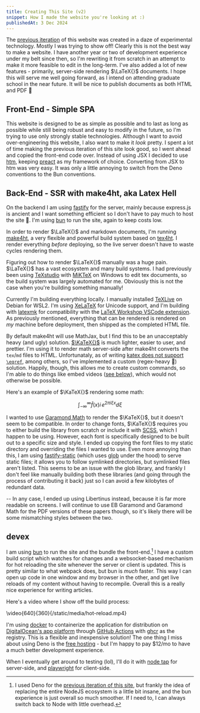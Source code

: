 ```yaml
---
title: Creating This Site (v2)
snippet: How I made the website you're looking at :)
publishedAt: 3 Dec 2024
---
```


The [previous iteration](https://github.com/ada-x64/cubething.dev) of this
website was created in a daze of experimental technology. Mostly I was trying to
show off! Clearly this is not the best way to make a website. I have another
year or two of development experience under my belt since then, so I'm rewriting
it from scratch in an attempt to make it more feasible to edit in the long-term.
I've also added a lot of new features - primarily, server-side rendering
$\LaTeX{}$ documents. I hope this will serve me well going forward, as I intend
on attending graduate school in the near future. It will be nice to publish
documents as both HTML and PDF 🙂

## Front-End - Simple SPA

This website is designed to be as simple as possible and to last as long as
possible while still being robust and easy to modify in the future, so I'm
trying to use only strongly stable technologies. Although I want to avoid
over-engineering this website, I also want to make it _look_ pretty. I spent a
lot of time making the previous iteration of this site look good, so I went
ahead and copied the front-end code over. Instead of using JSX I decided to use
[htm](https://github.com/developit/htm), keeping [preact](https://preactjs.com)
as my framework of choice. Converting from JSX to htm was very easy. It was only
a little annoying to switch from the Deno conventions to the Bun conventions.

## Back-End - SSR with make4ht, aka Latex Hell

On the backend I am using [fastify](https://fastify.dev) for the server, mainly
because express.js is ancient and I want something efficient so I don't have to
pay much to host the site 🙂. I'm using [bun](https://bun.sh) to run the site,
again to keep costs low.

In order to render $\LaTeX{}$ and markdown documents, I'm running
[make4ht](https://github.com/michal-h21/make4ht), a very flexible and powerful
build system based on [tex4ht](https://tug.org/tex4ht/). I render everything
_before_ deploying, so the live server doesn't have to waste cycles rendering
them.

Figuring out how to render $\LaTeX{}$ manually was a huge pain. $\LaTeX{}$ has a
vast ecosystem and many build systems. I had previously been using
[TeXstudio](https://www.texstudio.org) with [MiKTeX](https://miktex.org) on
Windows to edit tex documents, so the build system was largely automated for me.
Obviously this is not the case when you're building something manually!

Currently I'm building everything locally. I manually installed
[TeXLive](https://tug.org/texlive/) on Debian for WSL2. I'm using
[XeLaTeX](https://tug.org/xetex/) for Unicode support, and I'm building with
[latexmk](https://ctan.org/pkg/latexmk/) for compatibility with the
[LaTeX Workshop VSCode extension](https://github.com/James-Yu/LaTeX-Workshop).
As previously mentioned, everything that can be rendered is rendered on _my_
machine before deployment, then shipped as the completed HTML file.

By default make4ht will use MathJax, but I find this to be an unacceptably heavy
(and ugly) solution. [$\KaTeX{}$](https://katex.org) is much lighter, easier to
user, and prettier. I'm using it to render math server-side after make4ht
converts the `tex`/`md` files to HTML. Unfortunataly, as of writing
[katex does not support `\eqref`](https://github.com/KaTeX/KaTeX/issues/2003),
among others, so I've implemented a custom (regex-heavy 🥲) solution. Happily,
though, this allows me to create custom commands, so I'm able to do things like
embed videos ([see below](#devex)), which would not otherwise be possible.

Here's an example of $\KaTeX{}$ rendering some math:

$$
		\int_{-\infty}^{\infty}\hat{f}\lparen{}x \rparen{}i\,e^{2\pi{} i\xi{} x}d\xi{}
$$

I wanted to use
[Garamond Math](https://github.com/YuanshengZhao/Garamond-Math/tree/master) to
render the $\KaTeX{}$, but it doesn't seem to be compatible. In order to change
fonts, $\KaTeX{}$ requires you to either build the library from scratch or
include it with [SCSS](https://sass-lang.com), which I happen to be using.
However, each font is specifically designed to be built out to a specific size
and style. I ended up copying the font files to my static directory and
overriding the files I wanted to use. Even more annoying than this, I am using
[fastify-static](https://github.com/fastify/fastify-static) (which uses
[glob](https://github.com/isaacs/node-glob) under the hood) to serve static
files; it allows you to follow symlinked directories, but symlinked files aren't
listed. This seems to be an issue with the glob library, and frankly I don't
feel like manually building both these libraries (and going through the process
of contributing it back) just so I can avoid a few kilobytes of redundant data.

-- In any case, I ended up using Libertinus instead, because it is far more
readable on screens. I will continue to use EB Garamond and Garamond Math for
the PDF versions of these papers though, so it's likely there will be some
mismatching styles between the two.

## devex

I am using [bun](https://bun.sh) to run the site and the bundle the
front-end.[^1] I have a custom build script which watches for changes and a
websocket-based mechanism for hot reloading the site whenever the server or
client is updated. This is pretty similar to what webpack does, but bun is
_much_ faster. This way I can open up code in one window and my browser in the
other, and get live reloads of my content without having to recompile. Overall
this is a really nice experience for writing articles.

[^1]:
    I used Deno for the
    [previous iteration of this site](https://github.com/ada-x64/cubething.dev),
    but frankly the idea of replacing the entire NodeJS ecosystem is a little
    bit insane, and the bun experience is just overall so much smoother. If I
    need to, I can always switch back to Node with little overhead.

Here's a video where I show off the build process:

\video{640}{360}{/static/media/hot-reload.mp4}

I'm using [docker](https://docker.com) to containerize the application for
distribution on
[DigitalOcean's app platform](https://www.digitalocean.com/products/app-platform)
through [GitHub Actions](https://docs.github.com/en/actions) with
[ghcr](https://ghcr.io) as the registry. This is a flexible and inexpensive
solution! The one thing I miss about using Deno is the
[free hosting](https://deno.com/deploy) - but I'm happy to pay $12/mo to have a
much better development experience.

When I eventually get around to testing (lol), I'll do it with
[node tap](https://node-tap.org) for server-side, and
[playwright](https://playwright.dev) for client-side.
